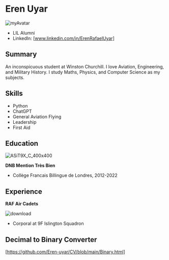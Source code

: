 # Eren Uyar
![myAvatar](https://github.com/Eren-uyar/CV/assets/146925721/d1d0fe9a-eece-49bf-92b3-3a83ad45cbf2)
* LIL Alumni
* LinkedIn: [www.linkedin.com/in/ErenRafaelUyar]
## Summary
An inconspicuous student at Winston Churchill. I love Aviation, Engineering, and Military History. I study Maths, Physics, and Computer Science as my subjects.
## Skills
* Python
* ChatGPT
* General Aviation Flying
* Leadership
* First Aid
## Education
![ASiT9X_C_400x400](https://github.com/Eren-uyar/CV/assets/146925721/ad557573-6512-461f-a288-c41f32b6106a)

**DNB Mention Très Bien**
* Collège Francais Billingue de Londres, 2012-2022
## Experience
**RAF Air Cadets**

![download](https://github.com/Eren-uyar/CV/assets/146925721/bf88cd64-8b9d-4573-9a11-f4ce6f2865f2)

* Corporal at 9F Islington Squadron

## Decimal to Binary Converter
[https://github.com/Eren-uyar/CV/blob/main/Binary.html]
